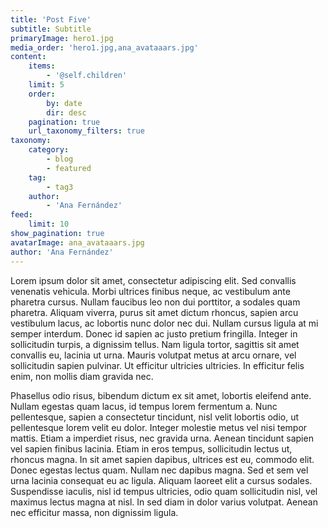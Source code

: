 ```yaml
---
title: 'Post Five'
subtitle: Subtitle
primaryImage: hero1.jpg
media_order: 'hero1.jpg,ana_avataaars.jpg'
content:
    items:
        - '@self.children'
    limit: 5
    order:
        by: date
        dir: desc
    pagination: true
    url_taxonomy_filters: true
taxonomy:
    category:
        - blog
        - featured
    tag:
        - tag3
    author:
        - 'Ana Fernández'
feed:
    limit: 10
show_pagination: true
avatarImage: ana_avataaars.jpg
author: 'Ana Fernández'
---
```


Lorem ipsum dolor sit amet, consectetur adipiscing elit. Sed convallis venenatis vehicula. Morbi ultrices finibus neque, ac vestibulum ante pharetra cursus. Nullam faucibus leo non dui porttitor, a sodales quam pharetra. Aliquam viverra, purus sit amet dictum rhoncus, sapien arcu vestibulum lacus, ac lobortis nunc dolor nec dui. Nullam cursus ligula at mi semper interdum. Donec id sapien ac justo pretium fringilla. Integer in sollicitudin turpis, a dignissim tellus. Nam ligula tortor, sagittis sit amet convallis eu, lacinia ut urna. Mauris volutpat metus at arcu ornare, vel sollicitudin sapien pulvinar. Ut efficitur ultricies ultricies. In efficitur felis enim, non mollis diam gravida nec.

Phasellus odio risus, bibendum dictum ex sit amet, lobortis eleifend ante. Nullam egestas quam lacus, id tempus lorem fermentum a. Nunc pellentesque, sapien a consectetur tincidunt, nisl velit lobortis odio, ut pellentesque lorem velit eu dolor. Integer molestie metus vel nisi tempor mattis. Etiam a imperdiet risus, nec gravida urna. Aenean tincidunt sapien vel sapien finibus lacinia. Etiam in eros tempus, sollicitudin lectus ut, rhoncus magna. In sit amet sapien dapibus, ultrices est eu, commodo elit. Donec egestas lectus quam. Nullam nec dapibus magna. Sed et sem vel urna lacinia consequat eu ac ligula. Aliquam laoreet elit a cursus sodales. Suspendisse iaculis, nisl id tempus ultricies, odio quam sollicitudin nisl, vel maximus lectus magna at nisl. In sed diam in dolor varius volutpat. Aenean nec efficitur massa, non dignissim ligula.